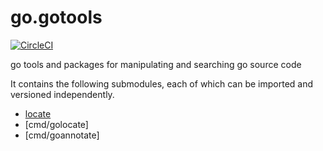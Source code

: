 # go.gotools

[![CircleCI](https://circleci.com/gh/cloudengio/go.gotools.svg?style=svg)](https://circleci.com/gh/cloudengio/go.gotools)

go tools and packages for manipulating and searching go source code

It contains the following submodules, each of which can be imported and
versioned independently.

- [locate](locate/README.md)
- [cmd/golocate]
- [cmd/goannotate]
